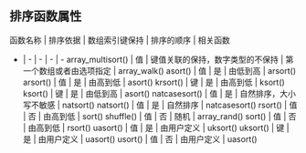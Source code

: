 ## 排序函数属性


函数名称 | 排序依据 | 数组索引键保持 | 排序的顺序 | 相关函数
- | - | - | - | -
array_multisort() | 值 | 键值关联的保持，数字类型的不保持 | 第一个数组或者由选项指定 | array_walk() 
asort() | 值 | 是 | 由低到高 | arsort() 
arsort() | 值 | 是 | 由高到低 | asort() 
krsort() | 键 | 是 | 由高到低 | ksort() 
ksort() | 键 | 是 | 由低到高 | asort() 
natcasesort() | 值 | 是 | 自然排序，大小写不敏感 | natsort() 
natsort() | 值 | 是 | 自然排序 | natcasesort() 
rsort() | 值 | 否 | 由高到低 | sort() 
shuffle() | 值 | 否 | 随机 | array_rand() 
sort() | 值 | 否 | 由高到低 | rsort() 
uasort() | 值 | 是 | 由用户定义 | uksort() 
uksort() | 键 | 是 | 由用户定义 | uasort() 
usort() | 值 | 否 | 由用户定义 | uasort() 
